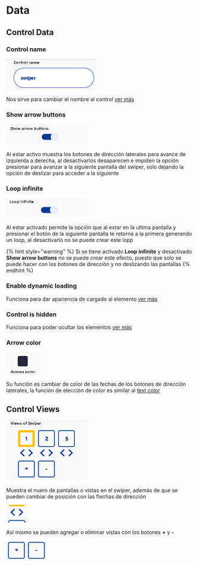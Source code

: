 # Data

## Control Data

### Control name

![](../../../.gitbook/assets/image%20%28236%29.png)

Nos sirve para cambiar el nombre al control [ver más](https://docs.apphive.io/global-functions/data/control-name)

### Show arrow buttons

![](../../../.gitbook/assets/image%20%28242%29.png)

 Al estar activo muestra los botones de dirección laterales para avance de izquierda a derecha, al desactivarlos desaparecen e impiden la opción presionar para avanzar a la siguiente pantalla del swiper, solo dejando la opción de deslizar para acceder a la siguiente

### Loop infinite

![](../../../.gitbook/assets/image%20%28275%29.png)

Al estar activado permite la opción que al estar en la ultima pantalla y presionar el botón de la siguiente pantalla te retorna a la primera generando un loop, al desactivarlo no se puede crear este lopp 

{% hint style="warning" %}
Si se tiene activado **Loop infinite** y desactivado **Show arrow buttons** no se puede crear este efecto, puesto que solo se puede hacer con los botones de dirección y no deslizando las pantallas
{% endhint %}

### Enable dynamic loading

Funciona para dar apariencia de cargado al elemento [ver más](https://docs.apphive.io/global-functions/data/enable-dynamic-loading)

### Control is hidden

Funciona para poder ocultar los elementos [ver más](https://docs.apphive.io/global-functions/data/control-is-hidden)

### **Arrow color**

![](../../../.gitbook/assets/image%20%28243%29.png)

Su función es cambiar de color de las fechas de los botones de dirección laterales, la función de elección de color es similar al [text color](https://docs.apphive.io/global-functions/estilos/text-color)

## Control Views

![](../../../.gitbook/assets/image%20%28259%29.png)

Muestra el nuero de pantallas o vistas en el swiper, además de que se pueden cambiar de posición con las flechas de dirección

![](../../../.gitbook/assets/image%20%28264%29.png)

Así mismo se pueden agregar o eliminar vistas con los botones **+** y **-** 

![](../../../.gitbook/assets/image%20%28282%29.png)

